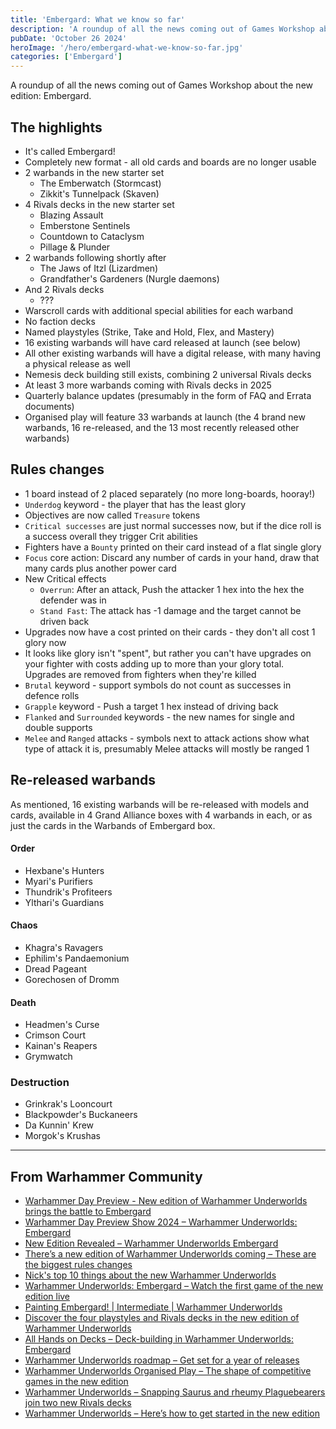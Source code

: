 ```yaml
---
title: 'Embergard: What we know so far'
description: 'A roundup of all the news coming out of Games Workshop about the new edition.'
pubDate: 'October 26 2024'
heroImage: '/hero/embergard-what-we-know-so-far.jpg'
categories: ['Embergard']
---
```


A roundup of all the news coming out of Games Workshop about the new edition: Embergard.

## The highlights

* It's called Embergard!
* Completely new format - all old cards and boards are no longer usable
* 2 warbands in the new starter set
  * The Emberwatch (Stormcast)
  * Zikkit's Tunnelpack (Skaven)
* 4 Rivals decks in the new starter set
  * Blazing Assault
  * Emberstone Sentinels
  * Countdown to Cataclysm
  * Pillage & Plunder
* 2 warbands following shortly after
  * The Jaws of Itzl (Lizardmen)
  * Grandfather's Gardeners (Nurgle daemons)
* And 2 Rivals decks
  * ???
* Warscroll cards with additional special abilities for each warband
* No faction decks
* Named playstyles (Strike, Take and Hold, Flex, and Mastery)
* 16 existing warbands will have card released at launch (see below)
* All other existing warbands will have a digital release, with many having a physical release as well
* Nemesis deck building still exists, combining 2 universal Rivals decks
* At least 3 more warbands coming with Rivals decks in 2025
* Quarterly balance updates (presumably in the form of FAQ and Errata documents)
* Organised play will feature 33 warbands at launch (the 4 brand new warbands, 16 re-released, and the 13 most recently released other warbands)

## Rules changes

* 1 board instead of 2 placed separately (no more long-boards, hooray!)
* `Underdog` keyword - the player that has the least glory
* Objectives are now called `Treasure` tokens
* `Critical successes` are just normal successes now, but if the dice roll is a success overall they trigger Crit abilities
* Fighters have a `Bounty` printed on their card instead of a flat single glory
* `Focus` core action: Discard any number of cards in your hand, draw that many cards plus another power card
* New Critical effects
  * `Overrun`: After an attack, Push the attacker 1 hex into the hex the defender was in
  * `Stand Fast`: The attack has -1 damage and the target cannot be driven back
* Upgrades now have a cost printed on their cards - they don't all cost 1 glory now
* It looks like glory isn't "spent", but rather you can't have upgrades on your fighter with costs adding up to more than your glory total.   Upgrades are removed from fighters when they're killed
* `Brutal` keyword - support symbols do not count as successes in defence rolls
* `Grapple` keyword - Push a target 1 hex instead of driving back
* `Flanked` and `Surrounded` keywords - the new names for single and double supports
* `Melee` and `Ranged` attacks - symbols next to attack actions show what type of attack it is, presumably Melee attacks will mostly be ranged 1


## Re-released warbands

As mentioned, 16 existing warbands will be re-released with models and cards, available in 4 Grand Alliance boxes with 4 warbands in each, or as just the cards in the Warbands of Embergard box.

#### Order
* Hexbane's Hunters
* Myari's Purifiers
* Thundrik's Profiteers
* Ylthari's Guardians

#### Chaos
* Khagra's Ravagers
* Ephilim's Pandaemonium
* Dread Pageant
* Gorechosen of Dromm

#### Death
* Headmen's Curse
* Crimson Court
* Kainan's Reapers
* Grymwatch

### Destruction
* Grinkrak's Looncourt
* Blackpowder's Buckaneers
* Da Kunnin' Krew
* Morgok's Krushas

---

## From Warhammer Community

* [Warhammer Day Preview - New edition of Warhammer Underworlds brings the battle to Embergard](https://www.warhammer-community.com/en-gb/articles/j5tbfn9d/warhammer-day-preview-new-edition-of-warhammer-underworlds-brings-the-battle-to-embergard/)
* [Warhammer Day Preview Show 2024 – Warhammer Underworlds: Embergard](https://www.warhammer-community.com/en-gb/videos/hbhijtoy/warhammer-day-preview-show-2024-warhammer-underworlds-embergard/)
* [New Edition Revealed – Warhammer Underworlds Embergard](https://www.warhammer-community.com/en-gb/videos/l7vfvzbq/new-edition-revealed-warhammer-underworlds-embergard/)
* [There’s a new edition of Warhammer Underworlds coming – These are the biggest rules changes](https://www.warhammer-community.com/en-gb/articles/qrtynnia/theres-a-new-edition-of-warhammer-underworlds-coming-these-are-the-biggest-rules-changes/)
* [Nick's top 10 things about the new Warhammer Underworlds](https://www.warhammer-community.com/en-gb/articles/6JiU5UP4/nicks-top-10-things-about-the-new-warhammer-underworlds-part-one/)
* [Warhammer Underworlds: Embergard – Watch the first game of the new edition live](https://www.warhammer-community.com/en-gb/articles/mtko1oqz/warhammer-underworlds-embergard-watch-the-first-game-of-the-new-edition-live/)
* [Painting Embergard! | Intermediate | Warhammer Underworlds](https://www.warhammer-community.com/en-gb/videos/lriwzhqp/painting-embergard-intermediate-warhammer-underworlds/)
* [Discover the four playstyles and Rivals decks in the new edition of Warhammer Underworlds](https://www.warhammer-community.com/en-gb/articles/inwncgqf/discover-the-four-playstyles-and-rivals-decks-in-the-new-edition-of-warhammer-underworlds/)
* [All Hands on Decks – Deck-building in Warhammer Underworlds: Embergard](https://www.warhammer-community.com/en-gb/articles/w7xuiqkb/all-hands-on-decks-deck-building-in-warhammer-underworlds-embergard/)
* [Warhammer Underworlds roadmap – Get set for a year of releases](https://www.warhammer-community.com/en-gb/articles/bftjprgq/warhammer-underworlds-roadmap-get-set-for-a-year-of-releases/)
* [Warhammer Underworlds Organised Play – The shape of competitive games in the new edition](https://www.warhammer-community.com/en-gb/articles/ep5buday/warhammer-underworlds-organised-play-the-shape-of-competitive-games-in-the-new-edition/)
* [Warhammer Underworlds – Snapping Saurus and rheumy Plaguebearers join two new Rivals decks](https://www.warhammer-community.com/en-gb/articles/yfkfam1u/warhammer-underworlds-snapping-saurus-and-rheumy-plaguebearers-join-two-new-rivals-decks/)
* [Warhammer Underworlds – Here’s how to get started in the new edition](https://www.warhammer-community.com/en-gb/articles/5hdacrdo/warhammer-underworlds-heres-how-to-get-started-in-the-new-edition/)

